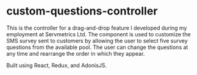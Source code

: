 # custom-questions-controller
This is the controller for a drag-and-drop feature I developed during my employment at Servmetrics Ltd. The component is used to customize the SMS survey sent to customers by allowing the user to select five survey questions from the available pool. The user can change the questions at any time and rearrange the order in which they appear.

Built using React, Redux, and AdonisJS.
